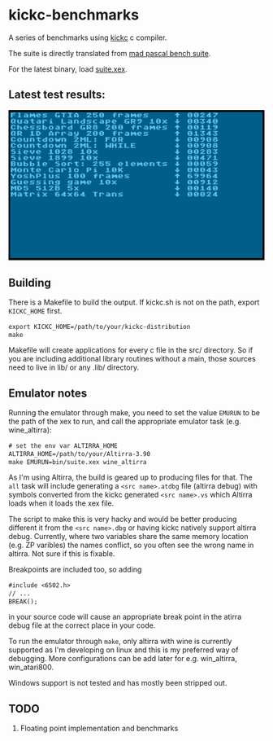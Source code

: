 # kickc-benchmarks

A series of benchmarks using [kickc](https://gitlab.com/camelot/kickc) c compiler.

The suite is directly translated from [mad pascal
bench suite](https://github.com/zbyti/a8-mad-pascal-bench-suite).

For the latest binary, load [suite.xex](bin/suite.xex).

## Latest test results:

![suite results](results/suite.png)

## Building

There is a Makefile to build the output. If kickc.sh is not on the path, export `KICKC_HOME` first.

	export KICKC_HOME=/path/to/your/kickc-distribution
    make

Makefile will create applications for every c file in the src/ directory.
So if you are including additional library routines without a main, those sources need
to live in lib/ or any <foo>.lib/ directory.


## Emulator notes

Running the emulator through make, you need to set the value `EMURUN` to be the path of
the xex to run, and call the appropriate emulator task (e.g. wine_altirra):

    # set the env var ALTIRRA_HOME
    ALTIRRA_HOME=/path/to/your/Altirra-3.90 
    make EMURUN=bin/suite.xex wine_altirra

As I'm using Altirra, the build is geared up to producing files for that.
The `all` task will include generating a `<src name>.atdbg` file (altirra debug) with
symbols converted from the kickc generated `<src name>.vs` which Altirra loads when
it loads the xex file.

The script to make this is very hacky and would be better producing different it from the
`<src name>.dbg` or having kickc natively support altirra debug. Currently, where two variables
share the same memory location (e.g. ZP varibles) the names conflict, so you often see the wrong
name in altirra. Not sure if this is fixable.

Breakpoints are included too, so adding

    #include <6502.h>
    // ...
    BREAK();

in your source code will cause an appropriate break point in the atirra debug file
at the correct place in your code.

To run the emulator through `make`, only altirra with wine is currently supported
as I'm developing on linux and this is my preferred way of debugging.
More configurations can be add later for e.g. win_altirra, win_atari800.

Windows support is not tested and has mostly been stripped out.

## TODO

1. Floating point implementation and benchmarks
